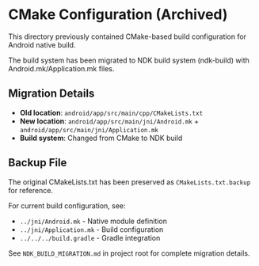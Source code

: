 # CMake Configuration (Archived)

This directory previously contained CMake-based build configuration for Android native build.

The build system has been migrated to NDK build system (ndk-build) with Android.mk/Application.mk files.

## Migration Details

- **Old location**: `android/app/src/main/cpp/CMakeLists.txt`
- **New location**: `android/app/src/main/jni/Android.mk` + `android/app/src/main/jni/Application.mk`
- **Build system**: Changed from CMake to NDK build

## Backup File

The original CMakeLists.txt has been preserved as `CMakeLists.txt.backup` for reference.

For current build configuration, see:
- `../jni/Android.mk` - Native module definition
- `../jni/Application.mk` - Build configuration
- `../../../build.gradle` - Gradle integration

See `NDK_BUILD_MIGRATION.md` in project root for complete migration details.